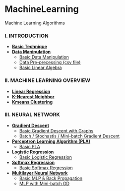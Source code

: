 # MachineLearning
Machine Learning Algorithms

### I. INTRODUCTION
- **[Basic Technique](https://github.com/CuteBoiz/MachineLearning)**
- **[Data Manipulation](https://github.com/CuteBoiz/MachineLearning)**
	- [Basic Data Manipulation](https://github.com/CuteBoiz/MachineLearning/blob/master/1-DataManipulation/DataManipulation.ipynb)
	- [Data Pre-precessing (csv file)](https://github.com/CuteBoiz/MachineLearning/blob/master/1-DataManipulation/DataPre-processing.ipynb)
	- [Basic Linear Algebra](https://github.com/CuteBoiz/MachineLearning/blob/master/1-DataManipulation/LinearAlgebra.ipynb)

### II. MACHINE LEARNING OVERVIEW                              
- **[Linear Regression](https://github.com/CuteBoiz/MachineLearning/blob/master/2-LinearRegression/Linear%20Regression.ipynb)**
- **[K-Nearest Neighbor](https://github.com/CuteBoiz/MachineLearning/blob/master/3-KNN/Basic%20KNN.ipynb)**
- **[Kmeans Clustering](https://github.com/CuteBoiz/MachineLearning/blob/master/4-KMeans/BasicKMeans.ipynb)**

### III. NEURAL NETWORK
- **[Gradient Descent]()**
	- [Basic Gradient Descent with Graphs](https://github.com/CuteBoiz/MachineLearning/blob/master/5-GradientDescent/HowGDWork.ipynb)
	- [Batch / Stochastis / Mini-batch Gradient Descent](https://github.com/CuteBoiz/MachineLearning/blob/master/5-GradientDescent/LinearRegressionWithGD.ipynb)
- **[Perceptron Learning Algorithm (PLA)]()**
	- [Basic PLA](https://github.com/CuteBoiz/MachineLearning/blob/master/6-PLA/BasicPLA.ipynb)
- **[Logistic Regression](https://github.com/CuteBoiz/MachineLearning)**
	- [Basic Logistic Regression](https://github.com/CuteBoiz/MachineLearning/blob/master/7-LogisticRegression/BasicLogisticRegression.ipynb)
- **[Softmax Regression]()**
	- [Basic Softmax Regression](https://github.com/CuteBoiz/MachineLearning/blob/master/8-SoftmaxRegression/BasicSoftmax.ipynb)
- **[Multilayer Neural Network]()**
	- [Basic MLP & Back Propagation](https://github.com/CuteBoiz/MachineLearning/blob/master/9-MultiLayerPerceptron/BasicMLP.ipynb)
	- [MLP with Mini-batch GD](https://github.com/CuteBoiz/MachineLearning/blob/master/9-MultiLayerPerceptron/MLPwithMiniBatch.ipynb)
